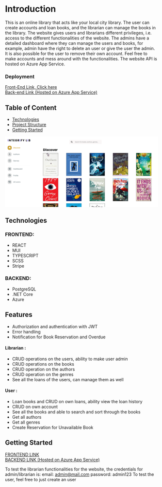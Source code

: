 # Introduction

This is an online library that acts like your local city library. The user can create accounts and loan books, and the librarian can manage the books in the library. The website gives users and librarians different privileges, i.e. access to the different functionalities of the website. The admins have a detailed dashboard where they can manage the users and books, for example, admin have the right to delete an user or give the user the admin. It is also possible for the user to remove their own account. Feel free to make accounts and mess around with the functionalities. The website API is hosted on Azure App Service.

### Deployment

[Front-End Link, Click here](https://integrify-library.netlify.app/)  
[Back-end Link (Hosted on Azure App Service)](https://integrify-library.azurewebsites.net/swagger/index.html)

## Table of Content

- [Technologies](#technologies)
- [Project Structure](#project-strucutre)
- [Getting Started](#getting-started)

![Front page](./frontend/readme%20images/frontpage.png)

## Technologies

### FRONTEND:

- REACT
- MUI
- TYPESCRIPT
- SCSS
- Stripe

### BACKEND:

- PostgreSQL
- .NET Core
- Azure

## Features

- Authorization and authentication with JWT
- Error handling
- Notification for Book Reservation and Overdue

#### Librarian :

- CRUD operations on the users, ability to make user admin
- CRUD operations on the books
- CRUD operation on the authors
- CRUD operation on the genres
- See all the loans of the users, can manage them as well

#### User :

- Loan books and CRUD on own loans, ability view the loan history
- CRUD on own account
- See all the books and able to search and sort through the books
- Get all authors
- Get all genres
- Create Reservation for Unavailable Book

## Getting Started

[FRONTEND LINK](https://integrify-library.netlify.app/)  
[BACKEND LINK (Hosted on Azure App Service)](https://integrify-library.azurewebsites.net/swagger/index.html)

To test the librarian functionalities for the website, the credentials for admin/librarian is:
email: admin@mail.com
password: admin123
To test the user, feel free to just create an user
